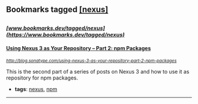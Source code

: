 ## Bookmarks tagged [[nexus]](https://www.bookmarks.dev/search?q=[nexus])

_<sup><sup>[www.bookmarks.dev/tagged/nexus](https://www.bookmarks.dev/tagged/nexus)</sup></sup>_
---
#### [Using Nexus 3 as Your Repository – Part 2: npm Packages](http://blog.sonatype.com/using-nexus-3-as-your-repository-part-2-npm-packages)
_<sup>http://blog.sonatype.com/using-nexus-3-as-your-repository-part-2-npm-packages</sup>_

This is the second part of a series of posts on Nexus 3 and how to use it as repository for npm packages.
* **tags**: [nexus](../tagged/nexus.md), [npm](../tagged/npm.md)
---
